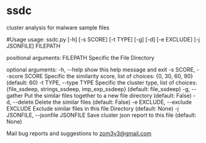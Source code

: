 # ssdc
cluster analysis for malware sample files

#Usage
usage: ssdc.py [-h] [-s SCORE] [-t TYPE] [-g] [-d] [-e EXCLUDE] [-j JSONFILE]
              FILEPATH

positional arguments:
 FILEPATH              Specific the File Directory

optional arguments:
 -h, --help            show this help message and exit
 -s SCORE, --score SCORE
                       Specific the similarity score, list of choices: {0,
                       30, 60, 90} (default: 60)
 -t TYPE, --type TYPE  Specific the cluster type, list of choices:
                       {file_ssdeep, strings_ssdeep, imp_exp_ssdeep}
                       (default: file_ssdeep)
 -g, --gather          Put the similar files together to a new file directory
                       (default: False)
 -d, --delete          Delete the similar files (default: False)
 -e EXCLUDE, --exclude EXCLUDE
                       Exclude similar files in this file Directory (default:
                       None)
 -j JSONFILE, --jsonfile JSONFILE
                       Save cluster json report to this file (default: None)

Mail bug reports and suggestions to <zom3y3@gmail.com>

